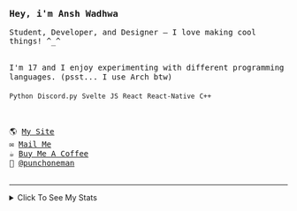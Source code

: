 <samp href="https://anshwadhwa.vercel.app">
    <h3>Hey, i'm Ansh Wadhwa</h3>
    <p>Student, Developer, and Designer — I love making cool things! ^_^</p>
    <br />
    I'm 17 and I enjoy experimenting with different programming languages. (psst... I use Arch btw)
    <br />
    <br />
    <code>Python</code> <code>Discord.py</code> <code>Svelte</code> <code>JS</code> <code>React</code> <code>React-Native</code> <code>C++</code>
    <br />
    <br />
    <h2></h2>
    🌎 <a href="https://simplystudios.github.io/anshwadhwa" target="_blank">My Site</a>
    <br/>
    ✉️ <a href="mailto:work.awadhwa@gmail.com" target="_blank">Mail Me</a>
    <br/>
    ☕️ <a href="https://buymeacoffee/anshwadhwa8" target="_blank">Buy Me A Coffee</a>
    <br/>
    👤 <a href="https://discord.com/users/600278222428438559" target="_blank">@punchoneman</a>
</samp>


<br />
<br />
<hr />
<details>
<summary> Click To See My Stats </summary>
<br />
<br />

<!--START_SECTION:waka-->
![Code Time](http://img.shields.io/badge/Code%20Time-477%20hrs%2024%20mins-blue)

![Profile Views](http://img.shields.io/badge/Profile%20Views-0-blue)

![Lines of code](https://img.shields.io/badge/From%20Hello%20World%20I%27ve%20Written-525.4%20thousand%20lines%20of%20code-blue)

**🐱 My GitHub Data** 

> 📦 213.4 kB Used in GitHub's Storage 
 > 
> 🏆 0 Contributions in the Year 2025
 > 
> 🚫 Not Opted to Hire
 > 
> 📜 49 Public Repositories 
 > 
> 🔑 8 Private Repositories 
 > 
**I'm an Early 🐤** 

```text
🌞 Morning                157 commits         ████░░░░░░░░░░░░░░░░░░░░░   17.72 % 
🌆 Daytime                348 commits         ██████████░░░░░░░░░░░░░░░   39.28 % 
🌃 Evening                343 commits         ██████████░░░░░░░░░░░░░░░   38.71 % 
🌙 Night                  38 commits          █░░░░░░░░░░░░░░░░░░░░░░░░   04.29 % 
```
📅 **I'm Most Productive on Saturday** 

```text
Monday                   107 commits         ███░░░░░░░░░░░░░░░░░░░░░░   12.08 % 
Tuesday                  119 commits         ███░░░░░░░░░░░░░░░░░░░░░░   13.43 % 
Wednesday                136 commits         ████░░░░░░░░░░░░░░░░░░░░░   15.35 % 
Thursday                 104 commits         ███░░░░░░░░░░░░░░░░░░░░░░   11.74 % 
Friday                   155 commits         ████░░░░░░░░░░░░░░░░░░░░░   17.49 % 
Saturday                 173 commits         █████░░░░░░░░░░░░░░░░░░░░   19.53 % 
Sunday                   92 commits          ███░░░░░░░░░░░░░░░░░░░░░░   10.38 % 
```


📊 **This Week I Spent My Time On** 

```text
🕑︎ Time Zone: Asia/Kolkata

💬 Programming Languages: 
TypeScript               6 hrs 26 mins       ███████████████████████░░   91.35 % 
Svelte                   16 mins             █░░░░░░░░░░░░░░░░░░░░░░░░   03.92 % 
Markdown                 11 mins             █░░░░░░░░░░░░░░░░░░░░░░░░   02.72 % 
JavaScript               4 mins              ░░░░░░░░░░░░░░░░░░░░░░░░░   01.04 % 
jsonc                    3 mins              ░░░░░░░░░░░░░░░░░░░░░░░░░   00.76 % 

🔥 Editors: 
Zed                      7 hrs               █████████████████████████   99.39 % 
Neovim                   2 mins              ░░░░░░░░░░░░░░░░░░░░░░░░░   00.61 % 

🐱‍💻 Projects: 
lmp                      6 hrs 42 mins       ████████████████████████░   95.24 % 
retrosite                16 mins             █░░░░░░░░░░░░░░░░░░░░░░░░   03.92 % 
config                   3 mins              ░░░░░░░░░░░░░░░░░░░░░░░░░   00.76 % 
signscribe               0 secs              ░░░░░░░░░░░░░░░░░░░░░░░░░   00.07 % 

💻 Operating System: 
Linux                    7 hrs 3 mins        █████████████████████████   100.00 % 
```

**I Mostly Code in Python** 

```text
Python                   10 repos            ██████░░░░░░░░░░░░░░░░░░░   22.73 % 
JavaScript               7 repos             ████░░░░░░░░░░░░░░░░░░░░░   15.91 % 
CSS                      5 repos             ███░░░░░░░░░░░░░░░░░░░░░░   11.36 % 
Svelte                   5 repos             ███░░░░░░░░░░░░░░░░░░░░░░   11.36 % 
TypeScript               4 repos             ██░░░░░░░░░░░░░░░░░░░░░░░   09.09 % 
```



**Timeline**

![Lines of Code chart](https://raw.githubusercontent.com/simplystudios/simplystudios/main/assets/bar_graph.png)


 Last Updated on 09/06/2025 18:50:20 UTC
<!--END_SECTION:waka-->
</details>
